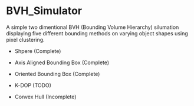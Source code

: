 # BVH_Simulator
 A simple two dimentional BVH (Bounding Volume Hierarchy) silumation displaying five different bounding methods on varying object shapes using pixel clustering.
 
  * Shpere (Complete)
  
  * Axis Aligned Bounding Box (Complete)
  
  * Oriented Bounding Box (Complete)
  
  * K-DOP (TODO)
  
  * Convex Hull (Incomplete)
